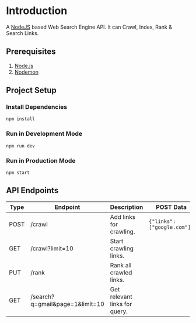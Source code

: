 # Introduction

A [NodeJS](https://nodejs.org) based Web Search Engine API. It can Crawl, Index, Rank & Search Links.

## Prerequisites

1. [Node.js](https://nodejs.org)
2. [Nodemon](https://www.npmjs.com/package/nodemon)

## Project Setup

### Install Dependencies

```shell
npm install
```

### Run in Development Mode

```shell
npm run dev
```

### Run in Production Mode

```shell
npm start
```

## API Endpoints

| Type | Endpoint                        | Description                   | POST Data                   |
| ---- | ------------------------------- | ----------------------------- | --------------------------- |
| POST | /crawl                          | Add links for crawling.       | `{"links": ["google.com"]}` |
| GET  | /crawl?limit=10                 | Start crawling links.         |                             |
| PUT  | /rank                           | Rank all crawled links.       |                             |
| GET  | /search?q=gmail&page=1&limit=10 | Get relevant links for query. |                             |
